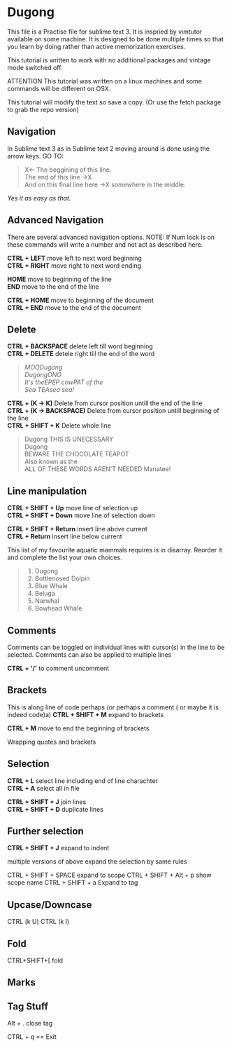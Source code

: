 Dugong
======

This file is a Practise file for sublime text 3. It is inspried by vimtutor available on some machine.
It is designed to be done multiple times so that you learn by doing rather than active memorization exercises.

This tutorial is written to work with no additional packages and vintage mode switched off.


ATTENTION
This tutorial was written on a linux machines and some commands will be different on OSX.

This tutorial will modify the text so save a copy. (Or use the fetch package to grab the repo version)

Navigation
----------

In Sublime text 3 as in Sublime text 2 moving around is done using the arrow keys. 
GO TO:

> X<- The beggining of this line.  
> The end of this line ->X  
> And on this final line here ->X somewhere in the middle.  

*Yes it as easy as that.*

Advanced Navigation
-------------------
There are several advanced navigation options.
NOTE: If Num lock is on these commands will write a number and not act as described here.

**CTRL + LEFT** move left to next word beginning  
**CTRL + RIGHT** move right to next word ending

**HOME** move to beginning of the line  
**END** move to the end of the line

**CTRL + HOME** move to beginning of the document  
**CTRL + END** move to the end of the document


Delete
------

**CTRL + BACKSPACE** delete left till word beginning  
**CTRL + DELETE** detele right till the end of the word

> *MOODugong  
> DugongONG  
> It's theEPEP cowPAT of the  
> Sea TEAsea sea!*  


**CTRL + (K -> K)** Delete from cursor position untill the end of the line  
**CTRL + (K -> BACKSPACE)** Delete from cursor position untill beginning of the line  
**CTRL + SHIFT + K** Delete whole line


> Dugong THIS IS UNECESSARY  
> Dugong  
> BEWARE THE CHOCOLATE TEAPOT  
> Also known as the  
> ALL OF THESE WORDS AREN'T NEEDED Manatee!  

Line manipulation
-----------------

**CTRL + SHIFT + Up** move line of selection up  
**CTRL + SHIFT + Down** move line of selection down

**CTRL + SHIFT + Return** insert line above current  
**CTRL + Return** insert line below current

This list of my favourite aquatic mammals requires is in disarray.
Reorder it and complete the list your own choices.

> 1. Dugong
> 2. Bottlenosed Dolpin
> 7. Blue Whale
> 8. Beluga
> 4. Narwhal
> 5. Bowhead Whale

Comments
--------

Comments can be toggled on individual lines with cursor(s) in the line to be selected.
Comments can also be applied to multiple lines 

**CTRL + '/'** to comment uncomment

Brackets
--------

This is along line of code perhaps (or perhaps a comment ( or maybe it is indeed code)a)
**CTRL + SHIFT + M** expand to brackets

**CTRL + M** move to end the beginning of brackets

Wrapping quotes and brackets

Selection
---------

**CTRL + L** select line including end of line charachter  
**CTRL + A** select all in file


**CTRL + SHIFT + J** join lines  
**CTRL + SHIFT + D** duplicate lines

Further selection
-----------------

**CTRL + SHIFT + J** expand to indent

multiple versions of above expand the selection by same rules

CTRL + SHIFT + SPACE expand to scope
CTRL + SHIFT + Alt + p show scope name
CTRL + SHIFT + a Expand to tag


Upcase/Downcase
---------------

CTRL (k U)
CTRL (k l)

Fold
----
CTRL+SHIFT+[ fold

Marks
-----

Tag Stuff
---------
Alt + . close tag

CTRL + q == Exit